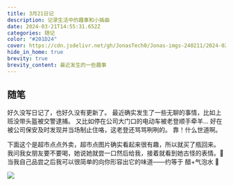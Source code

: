 ```yaml
---
title: 3月21日记
description: 记录生活中的趣事和小插曲
date: 2024-03-21T14:55:31.652Z
categories: 随记
color: "#201D24"
cover: https://cdn.jsdelivr.net/gh/JonasTech0/Jonas-imgs-240211/2024-02-11-WebDesktop/IMG_0208.jpg
hide_in_home: true
brevity: true
brevity_content: 最近发生的一些趣事
---
```


## 随笔

好久没写日记了，也好久没有更新了。
最近确实发生了一些无聊的事情，比如上班没带头盔被交警逮捕。
又比如停在公司大门口的电动车被老登顺手牵羊...
好在被公司保安及时发现并当场制止住咯，这老登还骂骂咧咧的。
靠！什么世道啊。

下面这个是超市点点外卖，超市点图片确实看起来很有趣，所以就买了瓶回来。
我问我女朋友要不要喝，她说她就尝一口然后给我，接着就看到她古怪的表情。🤔 
当我自己品尝之后我可以很简单的向你形容出它的味道——约等于 
醋+气泡水 🙂

![](https://cdn.jsdelivr.net/gh/JonasTech0/Jonas-imgs-240211/2024-02-11-WebDesktop/IMG_0208.jpg) 
